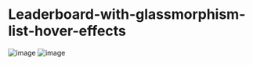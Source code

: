 # Leaderboard-with-glassmorphism-list-hover-effects
![image](https://user-images.githubusercontent.com/93258349/216397136-78fb5b18-ecde-434a-87d6-f5f986d0eba5.png)
![image](https://user-images.githubusercontent.com/93258349/216397273-dd3d8c5b-2fd4-4a5c-8814-f69e342c7e48.png)
